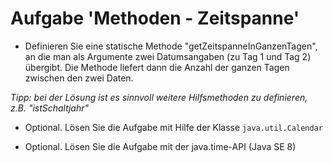 # Aufgabe 'Methoden - Zeitspanne'

- Definieren Sie eine statische Methode "getZeitspanneInGanzenTagen", an die man als Argumente zwei Datumsangaben (zu Tag 1 und Tag 2) übergibt. Die Methode liefert dann die Anzahl der ganzen Tagen zwischen den zwei Daten.

*Tipp: bei der Lösung ist es sinnvoll weitere Hilfsmethoden zu definieren, z.B. "istSchaltjahr"*

- Optional. Lösen Sie die Aufgabe mit Hilfe der Klasse `java.util.Calendar`

- Optional. Lösen Sie die Aufgabe mit der java.time-API (Java SE 8)
